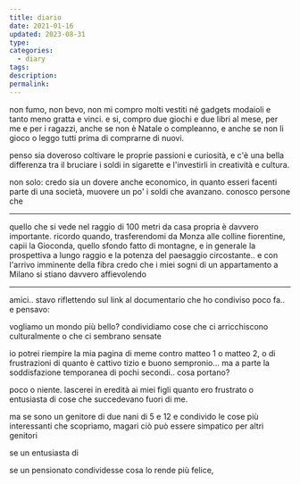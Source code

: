 ```yaml
---
title: diario
date: 2021-01-16
updated: 2023-08-31
type: 
categories:
  - diary
tags: 
description: 
permalink: 
---
```

non fumo, non bevo, non mi compro molti vestiti né gadgets modaioli e tanto meno gratta e vinci.
e si, compro due giochi e due libri al mese, per me e per i ragazzi, anche se non è Natale o compleanno, e anche se non li gioco o leggo tutti prima di comprarne di nuovi.

penso sia doveroso coltivare le proprie passioni e curiosità, e c'è una bella differenza tra il bruciare i soldi in sigarette e l'investirli in creatività e cultura.

non solo: credo sia un dovere anche economico, in quanto esseri facenti parte di una società, muovere un po' i soldi che avanzano.
conosco persone che

---

quello che si vede nel raggio di 100 metri da casa propria è davvero importante. ricordo quando, trasferendomi da Monza alle colline fiorentine, capii la Gioconda, quello sfondo fatto di montagne, e in generale la prospettiva a lungo raggio e la potenza del paesaggio circostante.. e con l'arrivo imminente della fibra credo che i miei sogni di un appartamento a Milano si stiano davvero affievolendo

---

amici.. stavo riflettendo sul link al documentario che ho condiviso poco fa.. e pensavo:

vogliamo un mondo più bello?
condividiamo cose che ci arricchiscono culturalmente o che ci sembrano sensate

io potrei riempire la mia pagina di meme contro matteo 1 o matteo 2, o di frustrazioni di quanto è cattivo tizio e buono sempronio... ma a parte la soddisfazione temporanea di pochi secondi.. cosa portano?

poco o niente.
lascerei in eredità ai miei figli quanto ero frustrato o entusiasta di cose che succedevano fuori di me.

ma se sono un genitore di due nani di 5 e 12 e condivido le cose più interessanti che scopriamo, magari ciò può essere simpatico per altri genitori

se un entusiasta di

se un pensionato condividesse cosa lo rende più felice,

